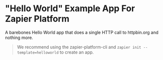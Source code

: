 # "Hello World" Example App For Zapier Platform

A barebones Hello World app that does a single HTTP call to httpbin.org and nothing more.

> We recommend using the zapier-platform-cli and `zapier init --template=helloworld` to create an app.
